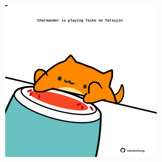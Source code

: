<!-- built at 21/12/2021, 14:02:23 UTC -->
<p align="center">
  <img width="500" height="500" src="./ReadmeImage.svg">
</p>
